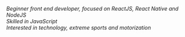 *Beginner front end developer, focused on ReactJS, React Native and NodeJS*\
*Skilled in JavaScript*\
*Interested in technology, extreme sports and motorization*
